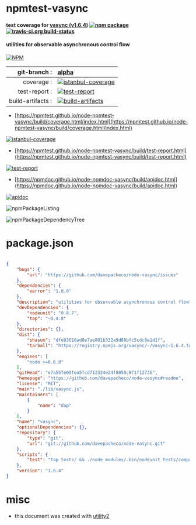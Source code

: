 # npmtest-vasync

#### test coverage for  [vasync (v1.6.4)](https://github.com/davepacheco/node-vasync#readme)  [![npm package](https://img.shields.io/npm/v/npmtest-vasync.svg?style=flat-square)](https://www.npmjs.org/package/npmtest-vasync) [![travis-ci.org build-status](https://api.travis-ci.org/npmtest/node-npmtest-vasync.svg)](https://travis-ci.org/npmtest/node-npmtest-vasync)

#### utilities for observable asynchronous control flow

[![NPM](https://nodei.co/npm/vasync.png?downloads=true&downloadRank=true&stars=true)](https://www.npmjs.com/package/vasync)

| git-branch : | [alpha](https://github.com/npmtest/node-npmtest-vasync/tree/alpha)|
|--:|:--|
| coverage : | [![istanbul-coverage](https://npmtest.github.io/node-npmtest-vasync/build/coverage.badge.svg)](https://npmtest.github.io/node-npmtest-vasync/build/coverage.html/index.html)|
| test-report : | [![test-report](https://npmtest.github.io/node-npmtest-vasync/build/test-report.badge.svg)](https://npmtest.github.io/node-npmtest-vasync/build/test-report.html)|
| build-artifacts : | [![build-artifacts](https://npmtest.github.io/node-npmtest-vasync/glyphicons_144_folder_open.png)](https://github.com/npmtest/node-npmtest-vasync/tree/gh-pages/build)|

- [https://npmtest.github.io/node-npmtest-vasync/build/coverage.html/index.html](https://npmtest.github.io/node-npmtest-vasync/build/coverage.html/index.html)

[![istanbul-coverage](https://npmtest.github.io/node-npmtest-vasync/build/screenCapture.buildCi.browser.%252Ftmp%252Fbuild%252Fcoverage.lib.html.png)](https://npmtest.github.io/node-npmtest-vasync/build/coverage.html/index.html)

- [https://npmtest.github.io/node-npmtest-vasync/build/test-report.html](https://npmtest.github.io/node-npmtest-vasync/build/test-report.html)

[![test-report](https://npmtest.github.io/node-npmtest-vasync/build/screenCapture.buildCi.browser.%252Ftmp%252Fbuild%252Ftest-report.html.png)](https://npmtest.github.io/node-npmtest-vasync/build/test-report.html)

- [https://npmdoc.github.io/node-npmdoc-vasync/build/apidoc.html](https://npmdoc.github.io/node-npmdoc-vasync/build/apidoc.html)

[![apidoc](https://npmdoc.github.io/node-npmdoc-vasync/build/screenCapture.buildCi.browser.%252Ftmp%252Fbuild%252Fapidoc.html.png)](https://npmdoc.github.io/node-npmdoc-vasync/build/apidoc.html)

![npmPackageListing](https://npmtest.github.io/node-npmtest-vasync/build/screenCapture.npmPackageListing.svg)

![npmPackageDependencyTree](https://npmtest.github.io/node-npmtest-vasync/build/screenCapture.npmPackageDependencyTree.svg)



# package.json

```json

{
    "bugs": {
        "url": "https://github.com/davepacheco/node-vasync/issues"
    },
    "dependencies": {
        "verror": "1.6.0"
    },
    "description": "utilities for observable asynchronous control flow",
    "devDependencies": {
        "nodeunit": "0.8.7",
        "tap": "~0.4.8"
    },
    "directories": {},
    "dist": {
        "shasum": "dfe93616ad0e7ae801b332a9d88bfc5cdc8e1d1f",
        "tarball": "https://registry.npmjs.org/vasync/-/vasync-1.6.4.tgz"
    },
    "engines": [
        "node >=0.6.0"
    ],
    "gitHead": "e7a557e09fea5fcd712324e24f8859c8f1f12736",
    "homepage": "https://github.com/davepacheco/node-vasync#readme",
    "license": "MIT",
    "main": "./lib/vasync.js",
    "maintainers": [
        {
            "name": "dap"
        }
    ],
    "name": "vasync",
    "optionalDependencies": {},
    "repository": {
        "type": "git",
        "url": "git://github.com/davepacheco/node-vasync.git"
    },
    "scripts": {
        "test": "tap tests/ && ./node_modules/.bin/nodeunit tests/compat.js"
    },
    "version": "1.6.4"
}
```



# misc
- this document was created with [utility2](https://github.com/kaizhu256/node-utility2)
